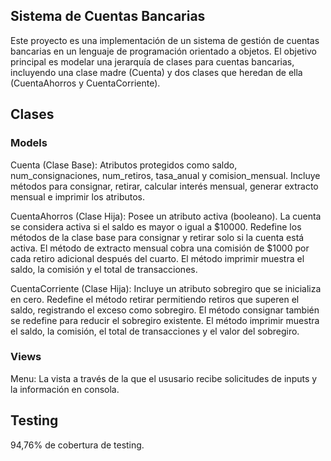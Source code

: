 ## Sistema de Cuentas Bancarias

Este proyecto es una implementación de un sistema de gestión de cuentas bancarias en un lenguaje de programación orientado a objetos. El objetivo principal es modelar una jerarquía de clases para cuentas bancarias, incluyendo una clase madre (Cuenta) y dos clases que heredan de ella (CuentaAhorros y CuentaCorriente).

## Clases

### Models

Cuenta (Clase Base): Atributos protegidos como saldo, num_consignaciones, num_retiros, tasa_anual y comision_mensual. Incluye métodos para consignar, retirar, calcular interés mensual, generar extracto mensual e imprimir los atributos.

CuentaAhorros (Clase Hija): Posee un atributo activa (booleano). La cuenta se considera activa si el saldo es mayor o igual a $10000. Redefine los métodos de la clase base para consignar y retirar solo si la cuenta está activa. El método de extracto mensual cobra una comisión de $1000 por cada retiro adicional después del cuarto. El método imprimir muestra el saldo, la comisión y el total de transacciones.

CuentaCorriente (Clase Hija): Incluye un atributo sobregiro que se inicializa en cero. Redefine el método retirar permitiendo retiros que superen el saldo, registrando el exceso como sobregiro. El método consignar también se redefine para reducir el sobregiro existente. El método imprimir muestra el saldo, la comisión, el total de transacciones y el valor del sobregiro.

### Views

Menu: La vista a través de la que el ususario recibe solicitudes de inputs y la información en consola.

## Testing

94,76% de cobertura de testing.



